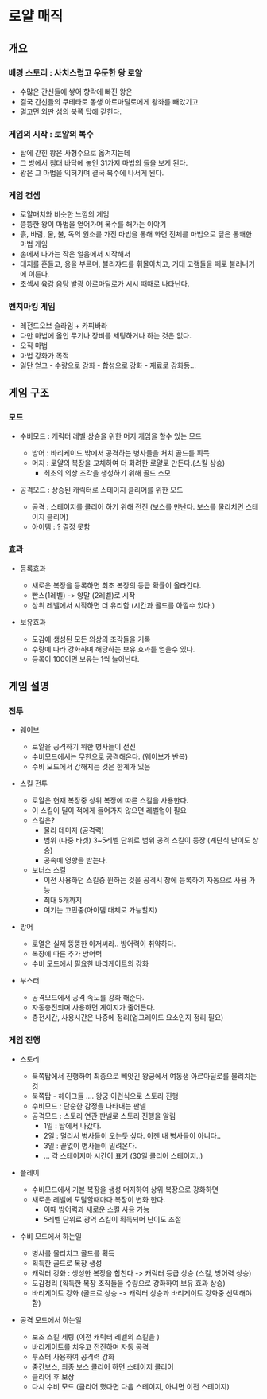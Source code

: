 # 로얄 매직

## 개요
### 배경 스토리 : 사치스럽고 우둔한 왕 로얄
- 수많은 간신들에 쌓어 향락에 빠진 왕은
- 결국 간신들의 쿠테타로 동생 아르마딜로에게 왕좌를 빼았기고
- 멀고먼 외딴 섬의 북쪽 탑에 갇힌다.

### 게임의 시작 : 로얄의 복수
- 탑에 갇힌 왕은 사형수으로 옮겨지는데
- 그 방에서 침대 바닥에 놓인 31가지 마법의 돌을 보게 된다.
- 왕은 그 마법을 익혀가며 결국 복수에 나서게 된다.

### 게임 컨셉
- 로얄매치와 비슷한 느낌의 게임
- 뚱뚱한 왕이 마법을 얻어가며 복수를 해가는 이야기
- 흙, 바람, 물, 불, 독의 원소를 가진 마법을 통해 화면 전체를 마법으로 덮은 통쾌한 마법 게임
- 손에서 나가는 작은 얼음에서 시작해서
- 대지를 흔들고, 용을 부르며, 블리쟈드를 휘몰아치고, 거대 고램들을 떼로 불러내기에 이른다.
- 초섹시 육감 음탕 발광 아르마딜로가 시시 때때로 나타난다.

### 벤치마킹 게임
- 레전드오브 슬라임 + 카피바라
- 다만 마법에 올인 무기나 장비를 세팅하거나 하는 것은 없다.
- 오직 마법
- 마법 강화가 목적
- 일단 얻고 - 수량으로 강화 - 합성으로 강화 - 재료로 강화등...

## 게임 구조
### 모드
- 수비모드 : 캐릭터 레벨 상승을 위한 머지 게임을 할수 있는 모드
  - 방어 : 바리케이드 밖에서 공격하는 병사들을 처치 골드를 획득
  - 머지 : 로얄의 복장을 교체하여 더 화려한 로얄로 만든다.(스킬 상승)
    - 최초의 의상 조각을 생성하기 위해 골드 소모 
    
- 공격모드 : 상승된 캐릭터로 스테이지 클리어를 위한 모드
  - 공격 : 스테이지를 클리어 하기 위해 전진 (보스를 만난다. 보스를 물리치면 스테이지 클리어)
  - 아이템 : ? 결정 못함

### 효과
- 등록효과
  - 새로운 복장을 등록하면 최초 복장의 등급 확률이 올라간다.
  - 빤스(1레벨) -> 양말 (2레벨)로 시작
  - 상위 레벨에서 시작하면 더 유리함 (시간과 골드를 아낄수 있다.) 

- 보유효과
  - 도감에 생성된 모든 의상의 조각들을 기록
  - 수량에 따라 강화하며 해당하는 보유 효과를 얻을수 있다.
  - 등록이 100이면 보유는 1씩 늘어난다. 

## 게임 설명
### 전투
- 웨이브
  - 로얄을 공격하기 위한 병사들이 전진
  - 수비모드에서는 무한으로 공격해온다. (웨이브가 반복)
  - 수비 모드에서 강해지는 것은 한계가 있음
- 스킬 전투 
  - 로얄은 현재 복장중 상위 복장에 따른 스킬을 사용한다.
  - 이 스킬이 딜이 적에게 들어가지 않으면 레벨업이 필요
  - 스킬은?
    - 물리 데미지 (공격력)
    - 범위 (다중 타겟) 3~5레벨 단위로 범위 공격 스킬이 등장 (계단식 난이도 상승)
    - 공속에 영향을 받는다.  
  - 보너스 스킬
    - 이전 사용하던 스킬중 원하는 것을 공격시 창에 등록하여 자동으로 사용 가능
    - 최대 5개까지
    - 여기는 고민중(아이템 대체로 가능할지) 
- 방어
  - 로열은 실제 뚱뚱한 아저씨라.. 방어력이 취약하다.
  - 복장에 따른 추가 방어력
  - 수비 모드에서 필요한 바리케이트의 강화  
 
- 부스터
  - 공격모드에서 공격 속도를 강화 해준다.
  - 자동충전되며 사용하면 게이지가 줄어든다.
  - 충전시간, 사용시간은 나중에 정리(업그레이드 요소인지 정리 필요) 

### 게임 진행
- 스토리
  - 북쪽탑에서 진행하여 최종으로 빼앗긴 왕궁에서 여동생 아르마딜로를 물리치는 것
  - 북쪽탑 - 헤이그들 .... 왕궁 이런식으로 스토리 진행
  - 수비모드 : 단순한 감정을 나타내는 판넬
  - 공격모드 : 스토리 연관 판넬로 스토리 진행을 알림
    - 1일 : 탑에서 나갔다.
    - 2일 : 멀리서 병사들이 오는듯 싶다. 이젠 내 병사들이 아니다..
    - 3일 : 끝없이 병사들이 밀려온다.
    - ... 각 스테이지마 시간이 표기 (30일 클리어 스테이지..) 

- 플레이
  - 수비모드에서 기본 복장을 생성 머지하여 상위 복장으로 강화하면
  - 새로운 레벨에 도달할때마다 복장이 변화 한다.
    - 이때 방어력과 새로운 스킬 사용 가능
    - 5레벨 단위로 광역 스킬이 획득되어 난이도 조절 

- 수비 모드에서 하는일
  - 병사를 물리치고 골드를 획득
  - 획득한 골드로 복장 생성
  - 캐릭터 강화 : 생성한 복장을 합친다 -> 캐릭터 등급 상승 (스킬, 방어력 상승) 
  - 도감정리 (획득한 복장 조작들을 수량으로 강화하여 보유 효과 상승)
  - 바리게이트 강화 (골드로 상승 -> 캐릭터 상승과 바리게이트 강화중 선택해야 함)   

- 공격 모드에서 하는일
  - 보조 스킬 세팅 (이전 캐릭터 레벨의 스킬을 )
  - 바리게이트를 치우고 전진하며 자동 공격
  - 부스터 사용하여 공격력 강화
  - 중간보스, 최종 보스 클리어 하면 스테이지 클리어
  - 클리어 후 보상
  - 다시 수비 모드 (클리어 했다면 다음 스테이지, 아니면 이전 스테이지) 
   
 






